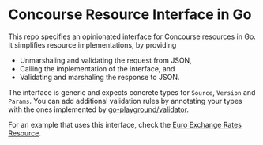 # Concourse Resource Interface in Go

This repo specifies an opinionated interface for Concourse resources in Go. It simplifies resource implementations, by providing

- Unmarshaling and validating the request from JSON,
- Calling the implementation of the interface, and
- Validating and marshaling the response to JSON.

The interface is generic and expects concrete types for `Source`, `Version` and `Params`. You can add additional validation rules by annotating your types with the ones implemented by [go-playground/validator](https://pkg.go.dev/github.com/go-playground/validator).

For an example that uses this interface, check the [Euro Exchange Rates Resource](https://github.com/suhlig/euro-exchange-rates-resource).
